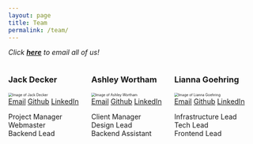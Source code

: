 ```yaml
---
layout: page
title: Team
permalink: /team/
---
```

<style>
    .column {
    float: left;
    width: 33.33%;
    }
    .row:after {
    content: "";
    display: table;
    clear: both;
    } 
</style>

*Click **[here](mailto:jack@unc.edu,awortham@live.unc.edu,liannag@live.unc.edu)** to email all of us!*

<div class="row">
  <div class="column">
    <h3>Jack Decker</h3>
    <img src="https://media-exp1.licdn.com/dms/image/C4E03AQETeyJj2prGFQ/profile-displayphoto-shrink_400_400/0/1612559747988?e=1635984000&v=beta&t=aGgzkLaGeckhaPFZQIIcaWQIMjTRw9m6xNWjXORLKa4" alt="Image of Jack Decker" style="zoom:50%;" />
    <div>
        <a href="mailto:jack@unc.edu">Email</a>
        <a href="https://www.github.com/jackowfish">Github</a>
        <a href="https://www.linkedin.com/in/jackdeckere/">LinkedIn</a>
        <br>
        <p>
            Project Manager <br>
            Webmaster <br>
            Backend Lead
        </p>
    </div>
  </div>
  <div class="column">
    <h3>Ashley Wortham</h3>
    <img src="https://media-exp1.licdn.com/dms/image/C4E03AQHqYAvs73llKQ/profile-displayphoto-shrink_400_400/0/1598405568413?e=1635984000&v=beta&t=glpHYU19p4Lsm17l1nGuyNP7kkP9SThmTIeHwBet80I" alt="Image of Ashley Wortham" style="zoom:50%;"/>
    <div>
        <a href="mailto:awortham@live.unc.edu">Email</a>
        <a href="https://www.github.com/ashleywortha">Github</a>
        <a href="https://www.linkedin.com/in/ashley-wortham-5a9b461b3/">LinkedIn</a> 
        <br>
        <p>
            Client Manager <br>
            Design Lead <br>
            Backend Assistant 
        </p>
    </div>
  </div>
  <div class="column">
    <h3>Lianna Goehring</h3>
    <img src="https://media-exp1.licdn.com/dms/image/C4E03AQHOkHwaP0rUtg/profile-displayphoto-shrink_400_400/0/1553386988488?e=1635984000&v=beta&t=rrJtEEmeOMIY3d_qXzQMwSv-5Z96KIXmiu7pjMhIcFY" alt="Image of Lianna Goehring" style="zoom:50%;" />
    <div>
        <a href="mailto:liannag@live.unc.edu">Email</a>
        <a href="https://www.github.com/liannagoehring">Github</a>
        <a href="https://www.linkedin.com/in/lianna-goehring-a19448183/">LinkedIn</a>
        <br>
        <p> 
            Infrastructure Lead <br>
            Tech Lead <br>
            Frontend Lead 
        </p>
    </div>
  </div>
</div>

